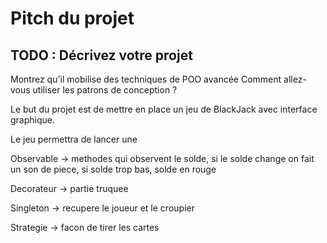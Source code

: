 # Pitch du projet

## TODO : Décrivez votre projet
Montrez qu'il mobilise des techniques de POO avancée
Comment allez-vous utiliser les patrons de conception ?

Le but du projet est de mettre en place un jeu de BlackJack avec interface graphique.

Le jeu permettra de lancer une 

Observable -> methodes qui observent le solde, si le solde change on fait un son de piece, si solde trop bas, solde en rouge

Decorateur -> partie truquee

Singleton -> recupere le joueur et le croupier

Strategie -> facon de tirer les cartes